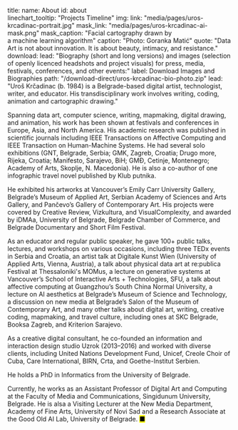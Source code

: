 title: 
    name: About
id: about  
linechart_tooltip: "Projects Timeline"
img:
    link: "media/pages/uros-krcadinac-portrait.jpg"
    mask_link: "media/pages/uros-krcadinac-ai-mask.png"
    mask_caption: "Facial cartography drawn by<br>a machine learning algorithm"
    caption: "Photo: Goranka Matić"
quote: "Data Art is not about innovation. It is about beauty, intimacy, and resistance."
download:
    lead: "Biography (short and long versions) and images (selection of openly licenced headshots and project visuals) for press, media, festivals, conferences, and other events:"
    label: Download Images and Biographies
    path: "/download-direct/uros-krcadinac-bio-photo.zip"
lead: "<span>Uroš Krčadinac</span> (b. 1984) is a Belgrade-based digital artist, technologist, writer, and educator. His transdisciplinary work involves writing, coding, animation and cartographic drawing."

Spanning data art, computer science, writing, mapmaking, digital drawing, and animation, his work has been shown at festivals and conferences in Europe, Asia, and North America. His academic research was published in scientific journals including IEEE Transactions on Affective Computing and IEEE Transaction on Human-Machine Systems. He had several solo exhibitions (GNT, Belgrade, Serbia; GMK, Zagreb, Croatia; Drugo more, Rijeka, Croatia; Manifesto, Sarajevo, BiH; GMĐ, Cetinje, Montenegro; Academy of Arts, Skoplje, N. Macedonia). He is also a co-author of one infographic travel novel published by Klub putnika.

He exhibited his artworks at Vancouver’s Emily Carr University Gallery, Belgrade’s Museum of Applied Art, Serbian Academy of Sciences and Arts Gallery, and Pančevo’s Gallery of Contemporary Art. His projects were covered by Creative Review, Vizkultura, and VisualComplexity, and awarded by iDMAa, University of Belgrade, Belgrade Chamber of Commerce, and Belgrade Documentary and Short Film Festival. 

As an educator and regular public speaker, he gave 100+ public talks, lectures, and workshops on various occasions, including three TEDx events in Serbia and Croatia, an artist talk at Digitale Kunst Wien (University of Applied Arts, Vienna, Austria), a talk about physical data art at re:publica Festival at Thessaloniki's MOMus, a lecture on generative systems at Vancouver’s School of Interactive Arts + Technologies, SFU, a talk about affective computing at Guangzhou’s South China Normal University, a lecture on AI aesthetics at Belgrade’s Museum of Science and Technology, a discussion on new media at Belgrade’s Salon of the Museum of Contemporary Art, and many other talks about digital art, writing, creative coding, mapmaking, and travel culture, including ones at SKC Belgrade, Booksa Zagreb, and Kriterion Sarajevo. 

As a creative digital consultant, he co-founded an information and interaction design studio Uzrok (2013–2016) and worked with diverse clients, including United Nations Development Fund, Unicef, Creole Choir of Cuba, Care International, BIRN, Crta, and Goethe-Institut Serbien.

He holds a PhD in Informatics from the University of Belgrade.

Currently, he works as an Assistant Professor of Digital Art and Computing at the Faculty of Media and Communications, Singidunum University, Belgrade. He is alsa a Visiting Lecturer at the New Media Department, Academy of Fine Arts, University of Novi Sad and a Research Associate at the Good Old AI Lab, University of Belgrade. <mark>&#9632;</mark>